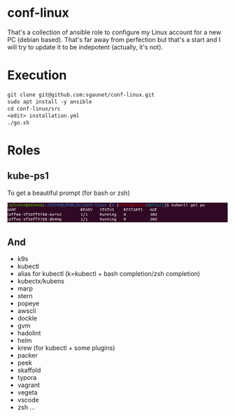# conf-linux

That's a collection of ansible role to configure my Linux account for a new PC (debian based). That's far away from perfection but that's a start and I will try to update it to be indepotent (actually, it's not).

# Execution 

```
git clone git@github.com:sgaunet/conf-linux.git
sudo apt install -y ansible
cd conf-linux/src
<edit> installation.yml
./go.sh
```

# Roles

## kube-ps1

To get a beautiful prompt (for bash or zsh)

![prompt](img/prompt.png)

## And

* k9s
* kubectl
* alias for kubectl (k=kubectl + bash completion/zsh completion)
* kubectx/kubens
* marp
* stern
* popeye
* awscli
* dockle
* gvm
* hadolint
* helm
* krew (for kubectl + some plugins)
* packer
* peek
* skaffold
* typora
* vagrant
* vegeta
* vscode
* zsh
...